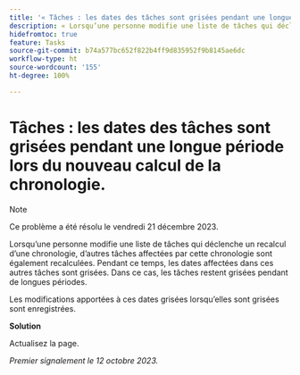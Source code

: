 ```yaml
---
title: '« Tâches : les dates des tâches sont grisées pendant une longue période lors du recalcul de la chronologie.'
description: « Lorsqu’une personne modifie une liste de tâches qui déclenche un recalcul d’une chronologie, d’autres tâches affectées par cette chronologie sont également recalculées. Pendant ce temps, les dates affectées dans ces autres tâches sont grisées. Dans ce cas, les tâches restent grisées pendant de longues périodes.  »
hidefromtoc: true
feature: Tasks
source-git-commit: b74a577bc652f822b4ff9d835952f9b8145ae6dc
workflow-type: ht
source-wordcount: '155'
ht-degree: 100%

---
```



# Tâches : les dates des tâches sont grisées pendant une longue période lors du nouveau calcul de la chronologie.

>[!NOTE]
>
>Ce problème a été résolu le vendredi 21 décembre 2023.

Lorsqu’une personne modifie une liste de tâches qui déclenche un recalcul d’une chronologie, d’autres tâches affectées par cette chronologie sont également recalculées. Pendant ce temps, les dates affectées dans ces autres tâches sont grisées. Dans ce cas, les tâches restent grisées pendant de longues périodes.

Les modifications apportées à ces dates grisées lorsqu’elles sont grisées sont enregistrées.

**Solution**

Actualisez la page.

_Premier signalement le 12 octobre 2023._

